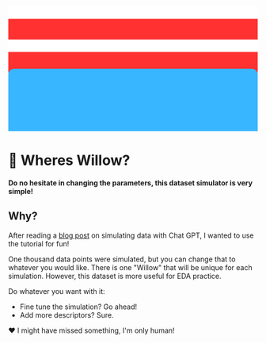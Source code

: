 ![Wheres Waldo blue jeasn and red-white striped shirt](https://github.com/aidanastridge/wheres-willow/blob/main/wheres_willow_banner.png)

# 🔎 Wheres Willow?

#### Do no hesitate in changing the parameters, this dataset simulator is very simple! 

## Why?

After reading a [blog post](https://www.linkedin.com/feed/update/urn:li:activity:7095418359671869440?utm_source=share&utm_medium=member_desktop) on simulating data with Chat GPT, I wanted to use the tutorial for fun!

One thousand data points were simulated, but you can change that to whatever you would like.
There is one "Willow" that will be unique for each simulation. However, this dataset is more useful for EDA practice.

Do whatever you want with it:
- Fine tune the simulation? Go ahead!
- Add more descriptors? Sure.

 ❤️ I might have missed something, I'm only human!
